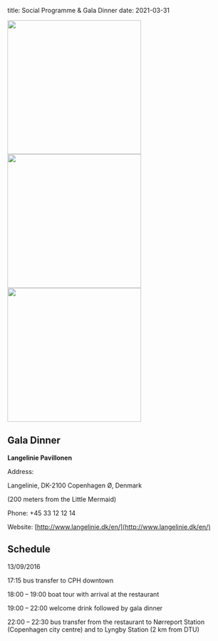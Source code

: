 title: Social Programme & Gala Dinner
date: 2021-03-31

<img src="http://langelinie3-9.dk/wp-content/uploads/2015/06/langelinie-pavillonen-Koglen.jpg" width="300px">

<img src="http://b.bimg.dk/node-images/263/9/2200x/9263597-langelinie-1.jpg" width="300px">

<img src="https://summerpilar.files.wordpress.com/2013/09/langelinie-pavillonen-copenhagen.jpg" width="300px">

<h2>Gala Dinner</h2>

**Langelinie Pavillonen**

Address:

Langelinie, DK-2100 Copenhagen Ø, Denmark

(200 meters from the Little Mermaid)

Phone: +45 33 12 12 14

Website: [http://www.langelinie.dk/en/](http://www.langelinie.dk/en/)

<h2>Schedule</h2>13/09/2016

17:15 bus transfer to CPH downtown

18:00 – 19:00 boat tour with arrival at the restaurant

19:00 – 22:00 welcome drink followed by gala dinner

22:00 – 22:30 bus transfer from the restaurant to Nørreport Station (Copenhagen city centre) and to Lyngby Station (2 km from DTU)

 